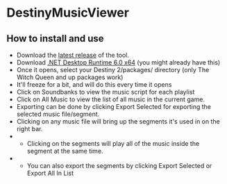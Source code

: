 # DestinyMusicViewer

## How to install and use
- Download the [latest release](https://github.com/nblockbuster/DestinyMusicViewer/releases/latest) of the tool.
- Download [.NET Desktop Runtime 6.0 x64](https://dotnet.microsoft.com/en-us/download/dotnet/6.0) (you might already have this)
- Once it opens, select your Destiny 2/packages/ directory (only The Witch Queen and up packages work)
- It'll freeze for a bit, and will do this every time it opens
- Click on Soundbanks to view the music script for each playlist
- Click on All Music to view the list of all music in the current game.
- Exporting can be done by clicking Export Selected for exporting the selected music file/segment.
- Clicking on any music file will bring up the segments it's used in on the right bar.
- - Clicking on the segments will play all of the music inside the segment at the same time.
- - You can also export the segments by clicking Export Selected or Export All In List
